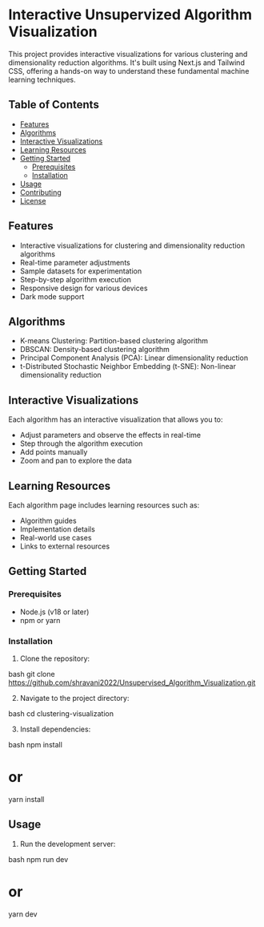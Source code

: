 # Interactive Unsupervized Algorithm Visualization

This project provides interactive visualizations for various clustering and dimensionality reduction algorithms. It's built using Next.js and Tailwind CSS, offering a hands-on way to understand these fundamental machine learning techniques.

## Table of Contents

- [Features](#features)
- [Algorithms](#algorithms)
- [Interactive Visualizations](#interactive-visualizations)
- [Learning Resources](#learning-resources)
- [Getting Started](#getting-started)
  - [Prerequisites](#prerequisites)
  - [Installation](#installation)
- [Usage](#usage)
- [Contributing](#contributing)
- [License](#license)

## Features

- Interactive visualizations for clustering and dimensionality reduction algorithms
- Real-time parameter adjustments
- Sample datasets for experimentation
- Step-by-step algorithm execution
- Responsive design for various devices
- Dark mode support

## Algorithms

- K-means Clustering: Partition-based clustering algorithm
- DBSCAN: Density-based clustering algorithm
- Principal Component Analysis (PCA): Linear dimensionality reduction
- t-Distributed Stochastic Neighbor Embedding (t-SNE): Non-linear dimensionality reduction

## Interactive Visualizations

Each algorithm has an interactive visualization that allows you to:

- Adjust parameters and observe the effects in real-time
- Step through the algorithm execution
- Add points manually
- Zoom and pan to explore the data

## Learning Resources

Each algorithm page includes learning resources such as:

- Algorithm guides
- Implementation details
- Real-world use cases
- Links to external resources

## Getting Started

### Prerequisites

- Node.js (v18 or later)
- npm or yarn

### Installation

1. Clone the repository:

bash
git clone  https://github.com/shravani2022/Unsupervised_Algorithm_Visualization.git


2. Navigate to the project directory:

bash
cd clustering-visualization


3. Install dependencies:

bash
npm install
# or
yarn install


## Usage

1. Run the development server:

bash
npm run dev
# or
yarn dev

